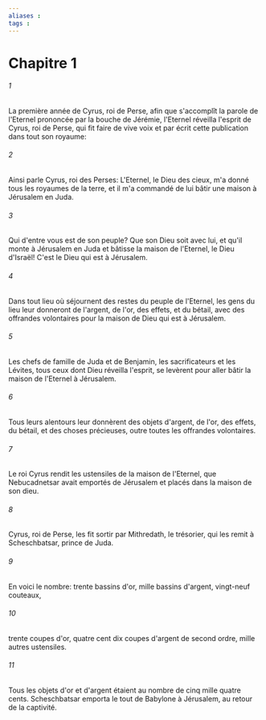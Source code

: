 ```yaml
---
aliases : 
tags : 
---
```


# Chapitre 1

###### 1
La première année de Cyrus, roi de Perse, afin que s'accomplît la parole de l'Eternel prononcée par la bouche de Jérémie, l'Eternel réveilla l'esprit de Cyrus, roi de Perse, qui fit faire de vive voix et par écrit cette publication dans tout son royaume:
###### 2
Ainsi parle Cyrus, roi des Perses: L'Eternel, le Dieu des cieux, m'a donné tous les royaumes de la terre, et il m'a commandé de lui bâtir une maison à Jérusalem en Juda.
###### 3
Qui d'entre vous est de son peuple? Que son Dieu soit avec lui, et qu'il monte à Jérusalem en Juda et bâtisse la maison de l'Eternel, le Dieu d'Israël! C'est le Dieu qui est à Jérusalem.
###### 4
Dans tout lieu où séjournent des restes du peuple de l'Eternel, les gens du lieu leur donneront de l'argent, de l'or, des effets, et du bétail, avec des offrandes volontaires pour la maison de Dieu qui est à Jérusalem.
###### 5
Les chefs de famille de Juda et de Benjamin, les sacrificateurs et les Lévites, tous ceux dont Dieu réveilla l'esprit, se levèrent pour aller bâtir la maison de l'Eternel à Jérusalem.
###### 6
Tous leurs alentours leur donnèrent des objets d'argent, de l'or, des effets, du bétail, et des choses précieuses, outre toutes les offrandes volontaires.
###### 7
Le roi Cyrus rendit les ustensiles de la maison de l'Eternel, que Nebucadnetsar avait emportés de Jérusalem et placés dans la maison de son dieu.
###### 8
Cyrus, roi de Perse, les fit sortir par Mithredath, le trésorier, qui les remit à Scheschbatsar, prince de Juda.
###### 9
En voici le nombre: trente bassins d'or, mille bassins d'argent, vingt-neuf couteaux,
###### 10
trente coupes d'or, quatre cent dix coupes d'argent de second ordre, mille autres ustensiles.
###### 11
Tous les objets d'or et d'argent étaient au nombre de cinq mille quatre cents. Scheschbatsar emporta le tout de Babylone à Jérusalem, au retour de la captivité.
